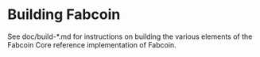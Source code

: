 Building Fabcoin
================

See doc/build-*.md for instructions on building the various
elements of the Fabcoin Core reference implementation of Fabcoin.
